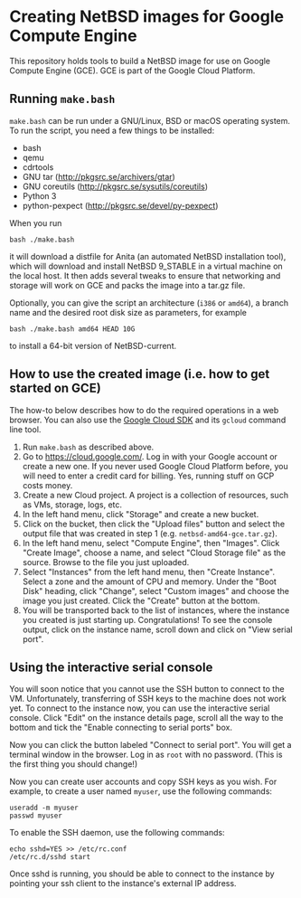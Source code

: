 # Creating NetBSD images for Google Compute Engine

This repository holds tools to build a NetBSD image for use on Google Compute
Engine (GCE). GCE is part of the Google Cloud Platform.

## Running `make.bash`

`make.bash` can be run under a GNU/Linux, BSD or macOS operating system.  To run
the script, you need a few things to be installed:

* bash
* qemu
* cdrtools
* GNU tar (http://pkgsrc.se/archivers/gtar)
* GNU coreutils (http://pkgsrc.se/sysutils/coreutils)
* Python 3
* python-pexpect (http://pkgsrc.se/devel/py-pexpect)

When you run

```
bash ./make.bash
```

it will download a distfile for Anita (an automated NetBSD installation tool),
which will download and install NetBSD 9_STABLE in a virtual machine on the local
host. It then adds several tweaks to ensure that networking and storage will
work on GCE and packs the image into a tar.gz file.

Optionally, you can give the script an architecture (`i386` or `amd64`), a
branch name and the desired root disk size as parameters, for example

```
bash ./make.bash amd64 HEAD 10G
```

to install a 64-bit version of NetBSD-current.

## How to use the created image (i.e. how to get started on GCE)

The how-to below describes how to do the required operations in a web browser.
You can also use the [Google Cloud SDK](https://cloud.google.com/sdk/) and its
`gcloud` command line tool.

1.  Run `make.bash` as described above.
2.  Go to https://cloud.google.com/. Log in with your Google account or
    create a new one. If you never used Google Cloud Platform before, you will
    need to enter a credit card for billing. Yes, running stuff on GCP costs
    money.
3.  Create a new Cloud project. A project is a collection of resources, such as
    VMs, storage, logs, etc.
4.  In the left hand menu, click "Storage" and create a new bucket.
5.  Click on the bucket, then click the "Upload files" button and select the
    output file that was created in step 1 (e.g. `netbsd-amd64-gce.tar.gz`).
6.  In the left hand menu, select "Compute Engine", then "Images". Click "Create
    Image", choose a name, and select "Cloud Storage file" as the source. Browse
    to the file you just uploaded.
7.  Select "Instances" from the left hand menu, then "Create Instance". Select a
    zone and the amount of CPU and memory. Under the "Boot Disk" heading, click
    "Change", select "Custom images" and choose the image you just created.
    Click the "Create" button at the bottom.
8.  You will be transported back to the list of instances, where the instance
    you created is just starting up. Congratulations! To see the console output,
    click on the instance name, scroll down and click on "View serial port".

## Using the interactive serial console

You will soon notice that you cannot use the SSH button to connect to the VM.
Unfortunately, transferring of SSH keys to the machine does not work yet. To
connect to the instance now, you can use the interactive serial console. Click
"Edit" on the instance details page, scroll all the way to the bottom and tick
the "Enable connecting to serial ports" box.

Now you can click the button labeled "Connect to serial port". You will get a
terminal window in the browser. Log in as `root` with no password. (This is the
first thing you should change!)

Now you can create user accounts and copy SSH keys as you wish. For example, to
create a user named `myuser`, use the following commands:

```
useradd -m myuser
passwd myuser
```

To enable the SSH daemon, use the following commands:

```
echo sshd=YES >> /etc/rc.conf
/etc/rc.d/sshd start
```

Once sshd is running, you should be able to connect to the instance by pointing
your ssh client to the instance's external IP address.

